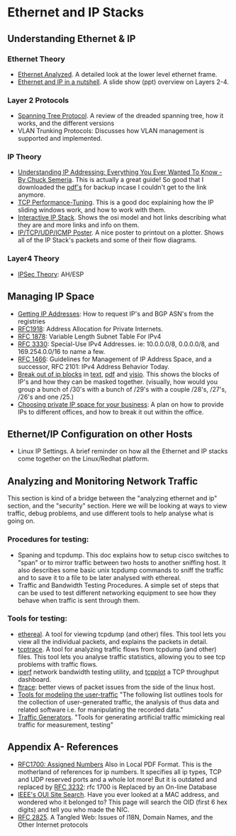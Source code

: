# Ethernet and IP Stacks

## Understanding Ethernet & IP

### Ethernet Theory
- [Ethernet Analyzed](layer2/EthernetAnalyzed.md). A detailed look at the lower level ethernet frame.
- [Ethernet and IP in a nutshell](layer2/Ethernet3-1.pdf). A slide show (ppt) overview on Layers 2-4.

### Layer 2 Protocols
- [Spanning Tree Protocol](layer2/SpanningTreeProtocol.md).  A review of the dreaded spanning tree, how it works, and the different versions
- VLAN Trunking Protocols: Discusses how VLAN management is supported and implemented.

### IP Theory
- [Understanding IP Addressing: Everything You Ever Wanted To Know - By Chuck Semeria](https://cse.buffalo.edu/~hungngo/classes/2010/589/reading-materials/IP-addressing.pdf). This is actually a great guide! So good that I downloaded the [pdf's](layer3/IP-addressing.pdf) for backup incase I couldn't get to the link anymore.
- [TCP Performance-Tuning](layer3/tcpwindows.md). This is a good doc explaining how the IP sliding windows work, and how to work with them.
- [Interactive IP Stack](http://www.cs.columbia.edu/~hgs/internet/). Shows the osi model and hot links describing what they are and more links and info on them.
- [IP/TCP/UDP/ICMP Poster](layer3/img/tcp_post.pdf). A nice poster to printout on a plotter. Shows all of the IP Stack's packets and some of their flow diagrams.

### Layer4 Theory
- [IPSec Theory](layer3/ipsec-theroy.md): AH/ESP
  
## Managing IP Space
- [Getting IP Addresses](layer3/GettingIPaddresses.md): How to request IP's and BGP ASN's from the registries
- [RFC1918](http://www.faqs.org/rfcs/rfc1918.html): Address Allocation for Private Internets. 
- [RFC 1878](http://www.faqs.org/rfcs/rfc1878.html): Variable Length Subnet Table For IPv4
- [RFC 3330](http://www.faqs.org/rfcs/rfc3330.html): Special-Use IPv4 Addresses. ie: 10.0.0.0/8, 0.0.0.0/8, and 169.254.0.0/16 to name a few.
- [RFC 1466](http://www.faqs.org/rfcs/rfc1466.html): Guidelines for Management of IP Address Space, and a successor, RFC 2101: IPv4 Address Behavior Today.
- [Break out of ip blocks](layer3/ipv4-breakout.md) in [text](layer3/subnet-blocks.txt), [pdf](layer3/subnet-blocks.pdf) and [visio](layer3/subnet-blocks.vsd). This shows the blocks of IP's and how they can be masked together. (visually, how would you group a bunch of /30's with a bunch of /29's with a couple /28's, /27's, /26's and one /25.)
- [Choosing private IP space for your business](layer3/choosing-private-ip-space-for-your-business.md): A plan on how to provide IPs to different offices, and how to break it out within the office.  

## Ethernet/IP Configuration on other Hosts
- Linux IP Settings. A brief reminder on how all the Ethernet and IP stacks come together on the Linux/Redhat platform.

## Analyzing and Monitoring Network Traffic
This section is kind of a bridge between the "analyzing ethernet and ip" section, and the "security" section. Here we will be looking at ways to view traffic, debug problems, and use different tools to help analyse what is going on.

### Procedures for testing:
- Spaning and tcpdump. This doc explains how to setup cisco switches to "span" or to mirror traffic between two hosts to another sniffing host. It also describes some basic unix tcpdump commands to sniff the traffic and to save it to a file to be later analysed with ethereal.
- Traffic and Bandwidth Testing Procedures. A simple set of steps that can be used to test different networking equipment to see how they behave when traffic is sent through them.

### Tools for testing:
- [ethereal](http://www.ethereal.com/). A tool for viewing tcpdump (and other) files. This tool lets you view all the individual packets, and explains the packets in detail.
- [tcptrace](http://www.tcptrace.org/). A tool for analyzing traffic flows from tcpdump (and other) files. This tool lets you analyse traffic statistics, allowing you to see tcp problems with traffic flows.
- [iperf](http://dast.nlanr.net/Projects/Iperf/) network bandwidth testing utility, and [tcpplot](http://www.internet2.edu/~shalunov/tcpplot/) a TCP throughput dashboard.
- [ftrace](http://www.brendangregg.com/blog/2014-09-06/linux-ftrace-tcp-retransmit-tracing.html): better views of packet issues from the side of the linux host. 
- [Tools for modeling the user-traffic](http://www.comlab.uni-rostock.de/research/tools.html) "The following list outlines tools for the collection of user-generated traffic, the analysis of thus data and related software i.e. for manipulating the recorded data."
- [Traffic Generators](http://www.fokus.fhg.de/research/cc/glone/projects/ip-qos/tools/traffic_gen.html). "Tools for generating artificial traffic mimicking real traffic for measurement, testing"

## Appendix A- References
- [RFC1700: Assigned Numbers](http://www.faqs.org/rfcs/rfc1700.html) Also in Local PDF Format. This is the motherland of references for ip numbers. It specifies all ip types, TCP and UDP reserved ports and a whole lot more! But it is outdated and replaced by [RFC 3232](http://www.faqs.org/rfcs/rfc3232.html): rfc 1700 is Replaced by an On-line Database
- [IEEE's OUI Site Search](http://standards.ieee.org/regauth/oui/index.html). Have you ever looked at a MAC address, and wondered who it belonged to? This page will search the OID (first 6 hex digits) and tell you who made the NIC.
- [RFC 2825](http://www.faqs.org/rfcs/rfc2825.html). A Tangled Web: Issues of I18N, Domain Names, and the Other Internet protocols
  
